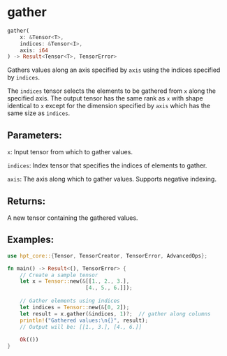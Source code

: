 # gather
```rust
gather(
    x: &Tensor<T>,
    indices: &Tensor<I>,
    axis: i64
) -> Result<Tensor<T>, TensorError>
```
Gathers values along an axis specified by `axis` using the indices specified by `indices`.

The `indices` tensor selects the elements to be gathered from `x` along the specified axis. The output tensor has the same rank as `x` with shape identical to `x` except for the dimension specified by `axis` which has the same size as `indices`.

## Parameters:
`x`: Input tensor from which to gather values.

`indices`: Index tensor that specifies the indices of elements to gather.

`axis`: The axis along which to gather values. Supports negative indexing.

## Returns:
A new tensor containing the gathered values.

## Examples:
```rust
use hpt_core::{Tensor, TensorCreator, TensorError, AdvancedOps};

fn main() -> Result<(), TensorError> {
    // Create a sample tensor
    let x = Tensor::new(&[[1., 2., 3.], 
                         [4., 5., 6.]]);
    
    // Gather elements using indices
    let indices = Tensor::new(&[0, 2]);
    let result = x.gather(&indices, 1)?;  // gather along columns
    println!("Gathered values:\n{}", result);
    // Output will be: [[1., 3.], [4., 6.]]
    
    Ok(())
}
```